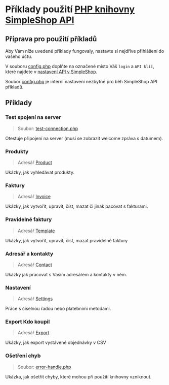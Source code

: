 # Příklady použití [PHP knihovny SimpleShop API](https://github.com/redbitcz/simpleshop-api-php)

## Příprava pro použití příkladů

Aby Vám níže uvedené příklady fungovaly, nastavte si nejdříve přihlášení do vašeho účtu.

V souboru [config.php](config.php) doplňte na označené místo Váš `login` a `API klíč`, které najdete
v [nastavení API v SimpleShop](https://app.simpleshop.cz/nastaveni/api/).

Soubor [config.php](config.php) je interní nastavení nezbytné pro běh SimpleShop API příkladů.

## Příklady

### Test spojení na server

> Soubor: [test-connection.php](test-connection.php)

Otestuje připojení na server (musí se zobrazit welcome zpráva s datumem).

### Produkty

> Adresář [Product](Product)

Ukázky, jak vyhledávat produkty.

### Faktury

> Adresář [Invoice](Invoice)

Ukázky, jak vytvořit, upravit, číst, mazat či jinak pacovat s fakturami.

### Pravidelné faktury

> Adresář [Template](Template)

Ukázky, jak vytvořit, upravit, číst, mazat pravidelné faktury

### Adresář a kontakty

> Adresář [Contact](Contact)

Ukázky jak pracovat s Vaším adresářem a kontakty v něm.

### Nastavení

> Adresář [Settings](Settings)

Práce s číselnou řadou nebo platebními metodami.

### Export Kdo koupil

> Adresář [Export](Export)

Ukázky, jak export vystávené objednávky v CSV

### Ošetření chyb

> Soubor: [error-handle.php](error-handle.php)

Ukázka, jak ošetřit chyby, které mohou při použití knihovny vzniknout.
